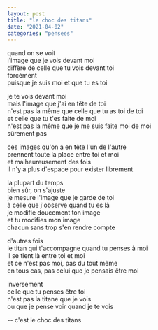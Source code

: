 ```yaml
---
layout: post
title: "le choc des titans"
date: "2021-04-02"
categories: "pensees"
---
```


quand on se voit  
l'image que je vois devant moi  
diffère de celle que tu vois devant toi  
forcément  
puisque je suis moi et que tu es toi

je te vois devant moi  
mais l'image que j'ai en tête de toi  
n'est pas la même que celle que tu as toi de toi  
et celle que tu t'es faite de moi  
n'est pas la même que je me suis faite moi de moi  
sûrement pas

ces images qu'on a en tête l'un de l'autre  
prennent toute la place entre toi et moi  
et malheureusement des fois  
il n'y a plus d'espace pour exister librement

la plupart du temps  
bien sûr, on s'ajuste  
je mesure l'image que je garde de toi  
à celle que j'observe quand tu es là  
je modifie doucement ton image  
et tu modifies mon image  
chacun sans trop s'en rendre compte

d'autres fois  
le titan qui t'accompagne quand tu penses à moi  
il se tient là entre toi et moi  
et ce n'est pas moi, pas du tout même  
en tous cas, pas celui que je pensais être moi

inversement  
celle que tu penses être toi  
n'est pas la titane que je vois  
ou que je pense voir quand je te vois

-- c'est le choc des titans
